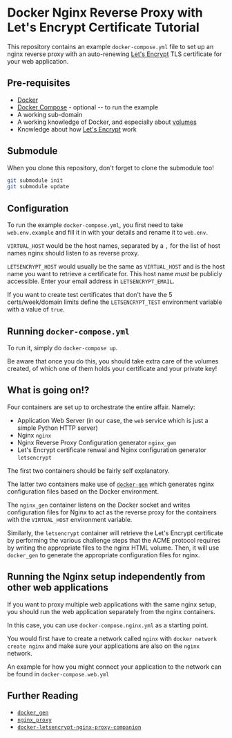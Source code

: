 # Docker Nginx Reverse Proxy with Let's Encrypt Certificate Tutorial

This repository contains an example `docker-compose.yml` file to set up an nginx reverse proxy
with an auto-renewing [Let's Encrypt](https://letsencrypt.org/) TLS certificate for your web application.

## Pre-requisites
 - [Docker](https://docs.docker.com/engine/installation/)
 - [Docker Compose](https://docs.docker.com/compose/install/) - optional -- to run the example
 - A working sub-domain
 - A working knowledge of Docker, and especially about
 [volumes](https://docs.docker.com/engine/tutorials/dockervolumes/)
 - Knowledge about how [Let's Encrypt](https://letsencrypt.org/) work

## Submodule
When you clone this repository, don't forget to clone the submodule too!

```bash
git submodule init
git submodule update
```

## Configuration
To run the example `docker-compose.yml`, you first need to take `web.env.example` and fill it in with your details
and rename it to `web.env`.

`VIRTUAL_HOST` would be the host names, separated by a `,` for the list of host names nginx should listen to as
reverse proxy.

`LETSENCRYPT_HOST` would usually be the same as `VIRTUAL_HOST` and is the host name you want to retrieve a certificate
for. This host name *_must_* be publicly accessible. Enter your email address in `LETSENCRYPT_EMAIL`.

If you want to create test certificates that don't have the 5 certs/week/domain limits define the `LETSENCRYPT_TEST`
environment variable with a value of `true`.

## Running `docker-compose.yml`
To run it, simply do `docker-compose up`.

Be aware that once you do this, you should take extra care of the volumes created, of which one of them holds your
certificate and your private key!

## What is going on!?
Four containers are set up to orchestrate the entire affair. Namely:

 - Application Web Server (in our case, the `web` service which is just a simple Python HTTP server)
 - Nginx `nginx`
 - Nginx Reverse Proxy Configuration generator `nginx_gen`
 - Let's Encrypt certificate renwal and Nginx configuration generator `letsencrypt`

The first two containers should be fairly self explanatory.

The latter two containers make use of [`docker-gen`](https://github.com/jwilder/docker-gen) which generates nginx
configuration files based on the Docker environment.

The `nginx_gen` container listens on the Docker socket and writes configuration files for Nginx to act as the
reverse proxy for the containers with the `VIRTUAL_HOST` environment variable.

Similarly, the `letsencrypt` container will retrieve the Let's Encrypt certificate by performing the various
challenge steps that the ACME protocol requires by writing the appropriate files to the nginx HTML volume. Then,
it will use `docker_gen` to generate the appropriate configuration files for nginx.

## Running the Nginx setup independently from other web applications
If you want to proxy multiple web applications with the same nginx setup, you should run the web application separately
from the nginx containers.

In this case, you can use `docker-compose.nginx.yml` as a starting point.

You would first have to create a network called `nginx` with `docker network create nginx` and make sure your
applications are also on the `nginx` network.

An example for how you might connect your application to the network can be found in `docker-compose.web.yml`

## Further Reading
 - [`docker_gen`](https://github.com/jwilder/docker-gen)
 - [`nginx_proxy`](https://github.com/jwilder/nginx-proxy)
 - [`docker-letsencrypt-nginx-proxy-companion`](https://github.com/JrCs/docker-letsencrypt-nginx-proxy-companion)
